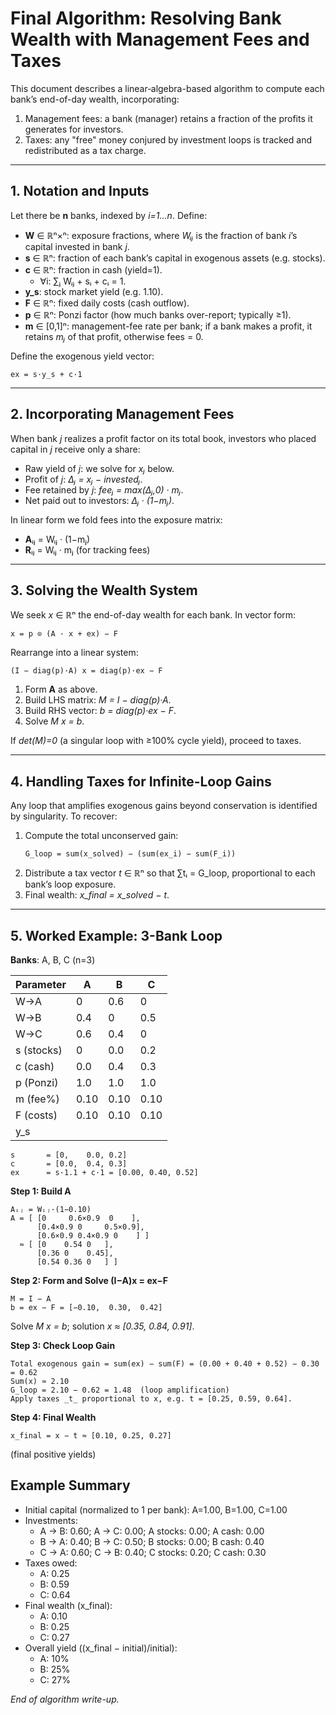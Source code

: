 # Final Algorithm: Resolving Bank Wealth with Management Fees and Taxes

This document describes a linear‐algebra-based algorithm to compute each bank’s end-of-day wealth, incorporating:

1. Management fees: a bank (manager) retains a fraction of the profits it generates for investors.
2. Taxes: any "free" money conjured by investment loops is tracked and redistributed as a tax charge.

---

## 1. Notation and Inputs

Let there be **n** banks, indexed by *i=1…n*. Define:

- **W** ∈ ℝⁿ×ⁿ: exposure fractions, where _Wᵢⱼ_ is the fraction of bank *i*’s capital invested in bank *j*.
- **s** ∈ ℝⁿ: fraction of each bank’s capital in exogenous assets (e.g. stocks).
- **c** ∈ ℝⁿ: fraction in cash (yield=1).
  - ∀i: ∑ⱼ Wᵢⱼ + sᵢ + cᵢ = 1.
- **y_s**: stock market yield (e.g. 1.10).
- **F** ∈ ℝⁿ: fixed daily costs (cash outflow).
- **p** ∈ ℝⁿ: Ponzi factor (how much banks over-report; typically ≥1).
- **m** ∈ [0,1]ⁿ: management-fee rate per bank; if a bank makes a profit, it retains _mⱼ_ of that profit, otherwise fees = 0.

Define the exogenous yield vector:
```
ex = s·y_s + c·1
```

---

## 2. Incorporating Management Fees

When bank *j* realizes a profit factor on its total book, investors who placed capital in *j* receive only a share:

- Raw yield of *j*: we solve for *xⱼ* below.
- Profit of *j*: _Δⱼ = xⱼ − investedⱼ_.
- Fee retained by *j*:  _feeⱼ = max(Δⱼ,0) · mⱼ_.
- Net paid out to investors: _Δⱼ · (1−mⱼ)_.

In linear form we fold fees into the exposure matrix:

- **A**ᵢⱼ = Wᵢⱼ · (1−mⱼ)  
- **R**ᵢⱼ = Wᵢⱼ · mⱼ      (for tracking fees)

---

## 3. Solving the Wealth System

We seek _x_ ∈ ℝⁿ the end-of-day wealth for each bank.  In vector form:

```
x = p ⊙ (A · x + ex) − F
```

Rearrange into a linear system:

```
(I − diag(p)·A) x = diag(p)·ex − F
```

1. Form **A** as above.
2. Build LHS matrix: _M = I − diag(p)·A_.
3. Build RHS vector: _b = diag(p)·ex − F_.
4. Solve _M x = b_.

If _det(M)=0_ (a singular loop with ≥100% cycle yield), proceed to taxes.

---

## 4. Handling Taxes for Infinite-Loop Gains

Any loop that amplifies exogenous gains beyond conservation is identified by singularity.  To recover:

1. Compute the total unconserved gain:
   ```
   G_loop = sum(x_solved) − (sum(ex_i) − sum(F_i))
   ```
2. Distribute a tax vector _t_ ∈ ℝⁿ so that ∑tᵢ = G_loop, proportional to each bank’s loop exposure.
3. Final wealth: _x_final = x_solved − t_.

---

## 5. Worked Example: 3-Bank Loop

**Banks**: A, B, C (n=3)

| Parameter | A    | B    | C    |
|-----------|------|------|------|
| W→A       | 0    | 0.6  | 0    |
| W→B       | 0.4  | 0    | 0.5  |
| W→C       | 0.6  | 0.4  | 0    |
| s (stocks)| 0    | 0.0  | 0.2  |
| c (cash)  | 0.0  | 0.4  | 0.3  |
| p (Ponzi) | 1.0  | 1.0  | 1.0  |
| m (fee%)  | 0.10 | 0.10 | 0.10 |
| F (costs) | 0.10 | 0.10 | 0.10 |
| y_s       |       |      |      |
```
s       = [0,    0.0, 0.2]
c       = [0.0,  0.4, 0.3]
ex      = s·1.1 + c·1 = [0.00, 0.40, 0.52]
```

**Step 1: Build A**
```
Aᵢⱼ = Wᵢⱼ·(1−0.10)
A = [ [0     0.6×0.9  0    ],
      [0.4×0.9 0     0.5×0.9],
      [0.6×0.9 0.4×0.9 0    ] ]
  ≈ [ [0    0.54 0   ],
      [0.36 0    0.45],
      [0.54 0.36 0   ] ]
```

**Step 2: Form and Solve (I−A)x = ex−F**
```
M = I − A
b = ex − F = [−0.10,  0.30,  0.42]
```
Solve _M x = b_; solution _x ≈ [0.35, 0.84, 0.91]_.

**Step 3: Check Loop Gain**
```
Total exogenous gain = sum(ex) − sum(F) = (0.00 + 0.40 + 0.52) − 0.30 = 0.62
Sum(x) ≈ 2.10
G_loop = 2.10 − 0.62 = 1.48  (loop amplification)
Apply taxes _t_ proportional to x, e.g. t = [0.25, 0.59, 0.64].
```
**Step 4: Final Wealth**
```
x_final = x − t ≈ [0.10, 0.25, 0.27]
```  
(final positive yields)

## Example Summary

- Initial capital (normalized to 1 per bank): A=1.00, B=1.00, C=1.00
- Investments:
  - A → B: 0.60; A → C: 0.00; A stocks: 0.00; A cash: 0.00
  - B → A: 0.40; B → C: 0.50; B stocks: 0.00; B cash: 0.40
  - C → A: 0.60; C → B: 0.40; C stocks: 0.20; C cash: 0.30
- Taxes owed:
  - A: 0.25
  - B: 0.59
  - C: 0.64
- Final wealth (x_final):
  - A: 0.10
  - B: 0.25
  - C: 0.27
- Overall yield ((x_final − initial)/initial):
  - A: 10%
  - B: 25%
  - C: 27%

*End of algorithm write-up.*
